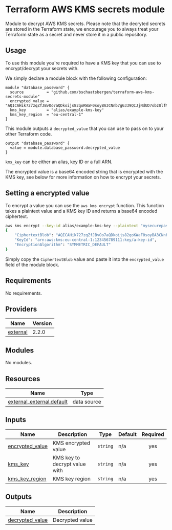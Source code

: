 # Terraform AWS KMS secrets module

Module to decrypt AWS KMS secrets. Please note that the decryted secrets are stored in the Terraform state, we encourage you to always treat your Terraform state as a secret and never store it in a public repository.

## Usage

To use this module you're required to have a KMS key that you can use to encrypt/decrypt your secrets with.

We simply declare a module block with the following configuration:

```hcl
module "database_password" {
  source          = "github.com/bschaatsbergen/terraform-aws-kms-secrets-module"
  encrypted_value = "AQICAHik727zqZfJBvOo7aQDkoijs82qoKWaF0soyBA3CNnb7gG339QIJjNdUD7obzUlfMWFAAAAbjBsBgkqhkiG9w0BBwagXzBd"
  kms_key         = "alias/example-kms-key"
  kms_key_region  = "eu-central-1"
}
```

This module outputs a `decrypted_value` that you can use to pass on to your other Terraform code.

```hcl
output "database_password" {
  value = module.database_password.decrypted_value
}
```

`kms_key` can be either an alias, key ID or a full ARN.

The encrypted value is a base64 encoded string that is encrypted with the KMS key, see below for more information on how to encrypt your secrets.

## Setting a encrypted value

To encrypt a value you can use the `aws kms encrypt` function. This function takes a plaintext value and a KMS key ID and returns a base64 encoded ciphertext.

```bash
aws kms encrypt --key-id alias/example-kms-key --plaintext "mysecurepassword" --region eu-central-1 --cli-binary-format raw-in-base64-out
{
    "CiphertextBlob": "AQICAHik727zqZfJBvOo7aQDkoijs82qoKWaF0soyBA3CNnb7gG339QIJjNdUD7obzUlfMWFAAAAbjBsBgkqhkiG9w0BBwagXzBd",
    "KeyId": "arn:aws:kms:eu-central-1:123456789111:key/a-key-id",
    "EncryptionAlgorithm": "SYMMETRIC_DEFAULT"
}
```

Simply copy the `CiphertextBlob` value and paste it into the `encrypted_value` field of the module block.



## Requirements

No requirements.

## Providers

| Name                                                            | Version |
| --------------------------------------------------------------- | ------- |
|  [external](#provider_external) | 2.2.0   |

## Modules

No modules.

## Resources

| Name                                                                                                                      | Type        |
| ------------------------------------------------------------------------------------------------------------------------- | ----------- |
| [external_external.default](https://registry.terraform.io/providers/hashicorp/external/latest/docs/data-sources/external) | data source |

## Inputs

| Name                                                                           | Description                   | Type     | Default | Required |
| ------------------------------------------------------------------------------ | ----------------------------- | -------- | ------- | :------: |
|  [encrypted_value](#input_encrypted_value) | KMS encrypted value           | `string` | n/a     |    yes   |
|  [kms_key](#input_kms_key)                         | KMS key to decrypt value with | `string` | n/a     |    yes   |
|  [kms_key_region](#input_kms_key_region)    | KMS key region                | `string` | n/a     |    yes   |

## Outputs

| Name                                                                             | Description     |
| -------------------------------------------------------------------------------- | --------------- |
|  [decrypted_value](#output_decrypted_value) | Decrypted value |

